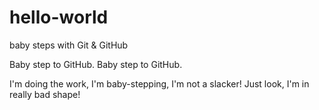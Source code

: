 # hello-world
baby steps with Git &amp; GitHub

Baby step to GitHub. Baby step to GitHub.

I'm doing the work, I'm baby-stepping, I'm not a slacker! Just look, I'm in really bad shape!
